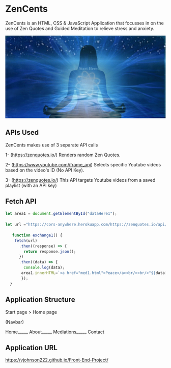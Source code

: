 # ZenCents

ZenCents is an HTML, CSS & JavaScript Application that focusses in on the use of Zen Quotes and Guided Meditation to relieve stress and anxiety.

![image](https://github.com/Vjohnson222/Front-End-Project/blob/main/start.png)

## APIs Used

ZenCents makes use of 3 separate API calls

1- (https://zenquotes.io/) Renders random Zen Quotes.

2- (https://www.youtube.com/iframe_api) Selects specific Youtube videos based on the video's ID (No API Key).

3- (https://zenquotes.io/) This API targets Youtube videos from a saved playlist (with an API key)

## Fetch API

```Javascript 
let area1 = document.getElementById("dataHere1");    

let url ="https://cors-anywhere.herokuapp.com/https://zenquotes.io/api/random/";

   function exchange1() {
    fetch(url)
      .then((response) => {
        return response.json();
      })
      .then((data) => {
        console.log(data);
       area1.innerHTML=`<a href="med1.html">Peace</a><br/><br/>"${data[0].q} "`;
       });
  }
```

## Application Structure

Start page > Home page

(Navbar)

Home_____ About_____ Mediations_____ Contact

## Application URL
https://vjohnson222.github.io/Front-End-Project/
